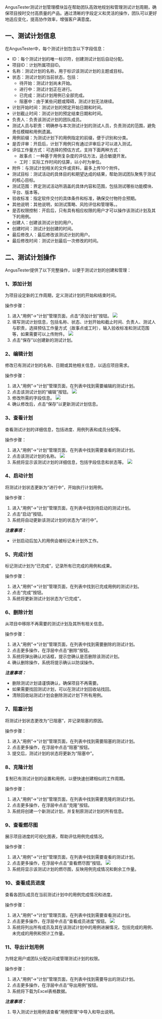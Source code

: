 [//]: # (测试计划管理)

[//]: # (=====)

AngusTester测试计划管理模块旨在帮助团队高效地规划和管理测试计划周期，确保项目按时交付高质量的产品。通过清晰的字段定义和灵活的操作，团队可以更好地适应变化，提高协作效率，增强客户满意度。

## 一、测试计划信息

在AngusTester中，每个测试计划包含以下字段信息：

- ID：每个测试计划的唯一标识符，创建测试计划后自动分配。
- 项目ID：计划所属项目ID。
- 名称：测试计划的名称，用于标识该测试计划的主题或目标。
- 状态：测试计划的当前状态，包括：
    - 待开始：测试计划尚未开始。
    - 进行中：测试计划正在进行。
    - 已完成：测试计划用例已全部完成。
    - 阻塞中：由于某些问题或障碍，测试计划无法继续。
- 计划开始时间：测试计划的预定开始日期和时间。
- 计划截止时间：测试计划的预定结束日期和时间。
- 负责人：负责该测试计划的团队成员。
- 测试人员与职责：明确参与本次测试计划的测试人员，负责测试的范围，避免责任模糊和用例遗漏。
- 用例前缀：为测试计划下的用例指定的前缀，便于识别和分类。
- 是否评审：开启后，计划下用例只有通过评审后才可以进入测试。
- 评估工作量方式：可选择的预估方式，支持下面两种方式：
    - 故事点：一种基于用例复杂度的评估方法，适合敏捷开发。
    - 工时：实际工作时间的估算，以小时为单位。
- 附件：与测试计划相关的文件或资料，最多上传10个附件。
- 测试目标：测试活动的具体目的和期望达成的结果，帮助测试团队聚焦于测试的核心目标。
- 测试范围：界定测试活动所涵盖的具体内容和范围，包括测试哪些功能模块、平台、版本等。
- 验收标准：指定软件交付的具体条件和标准，确保交付物符合预期。
- 其他说明：其他说明，如测试策略、风险评估和管理等。。
- 是否权限控制：开启后，只有具有相应权限的用户才可以操作该测试计划及其下的用例。
- 创建人：创建该测试计划的用户。
- 创建时间：测试计划创建的时间。
- 最后修改人：最后修改该测试计划的用户。
- 最后修改时间：测试计划最后一次修改的时间。

## 二、测试计划操作

AngusTester提供了以下完整操作，以便于测试计划的创建和管理：

### 1、添加计划

为项目设定新的工作周期，定义测试计划的开始和结束时间。

操作步骤：

1. 进入“用例”->“计划”管理页面，点击“添加计划”按钮。
   ![](https://bj-c1-prod-files.xcan.cloud/storage/pubapi/v1/file/plan-add.png?fid=251751417168003209&fpt=n85epsG3Nu9IOmr2NE7BK96BybRsSgswouA4Nxf3)
2. 填写测试计划信息，包括名称、状态、计划开始和截止时间、负责人、测试人与职责，选择预估工作量方式（故事点或工时），输入验收标准和测试范围等，如果需要可以上传附件。
   ![](https://bj-c1-prod-files.xcan.cloud/storage/pubapi/v1/file/plan-add-view.png?fid=251751339858591904&fpt=JTmIpBJi1aIjklFJKAzBHltPKC3bzyTdC3Pqy6qV)
3. 点击“保存”以创建新的测试计划。

### 2、编辑计划

修改已有测试计划的名称、日期或其他相关信息，以适应项目需求。

操作步骤：

1. 进入“用例”->“计划”管理页面，在列表中找到需要编辑的测试计划。
2. 点击该测试计划的“编辑”按钮。
   ![](https://bj-c1-prod-files.xcan.cloud/storage/pubapi/v1/file/plan-edit.png?fid=251751417168003211&fpt=epM8d3vqrdvLvXOZAkpJd5to0p3VMI1KJyfgeU5f)
3. 修改所需的字段信息。
   ![](https://bj-c1-prod-files.xcan.cloud/storage/pubapi/v1/file/plan-edit-view.png?fid=251751339858591908&fpt=obkmH0dTozh3YThVAQ2K9Qyk1DlQK85qW2OBnuXZ)
4. 确认修改后，点击“保存”以更新测试计划信息。

### 3、查看计划

查看测试计划的详细信息，包括进度、用例列表和成员分配等。

操作步骤：

1. 进入“用例”->“计划”管理页面，在列表中找到需要查看的测试计划。
2. 点击该测试计划的名称。
   ![](https://bj-c1-prod-files.xcan.cloud/storage/pubapi/v1/file/plan-view.png?fid=251751417168003213&fpt=dPdbLNksi6IvYlSEC2Df2A3Ki6yKmRHlum8xWE27)
3. 系统将显示该测试计划的详细信息，包括字段信息和状态等。
   ![](https://bj-c1-prod-files.xcan.cloud/storage/pubapi/v1/file/plan-view-view.png?fid=251751339858591916&fpt=aKeZRsPhcg3jSq0hHKSmJq9OWqawkjTDKtRpWQFq)

### 4、启动计划

将测试计划状态更新为“进行中”，开始执行计划用例。

操作步骤：

1. 进入“用例”->“计划”管理页面，在列表中找到待启动的测试计划。
2. 点击“启动”按钮。
3. 系统将自动更新该测试计划的状态为“进行中”。

***注意事项：***

- 计划启动后加入的用例会被标记未计划外工作。

### 5、完成计划

标记测试计划为“已完成”，记录所有已完成的用例和成果。

操作步骤：

1. 进入“用例”->“计划”管理页面，在列表中找到已完成用例的测试计划。
2. 点击“完成”按钮。
3. 系统将更新测试计划状态为“已完成”。

### 6、删除计划

从项目中移除不再需要的测试计划及其所有相关信息。

操作步骤：

1. 进入“用例”->“计划”管理页面，在列表中找到需要删除的测试计划。
2. 点击更多操作，在浮层中点击“删除”按钮。
3. 系统将弹出确认对话框，提示您确认是否删除该测试计划。
4. 确认删除操作，系统将提示确认以防误操作。

***注意事项：***

- 删除测试计划请谨慎确认，确保项目不再需要。
- 如果需要找回测试计划，可以在测试计划回收站找回。 
- 清除回收站测试计划会删除测试计划下所有用例。

### 7、阻塞计划

将测试计划状态更改为“已阻塞”，并记录阻塞的原因。

操作步骤：

1. 进入“用例”->“计划”管理页面，在列表中找到需要阻塞的测试计划。
2. 点击更多操作，在浮层中点击“阻塞”按钮。
3. 提交后，测试计划的状态将更新为“阻塞中”。

### 8、克隆计划

复制已有测试计划的设置和用例，以便快速创建相似的工作周期。

操作步骤：

1. 进入“用例”->“计划”管理页面，在列表中找到需要克隆的测试计划。
2. 点击更多操作，在浮层中点击“克隆”按钮。
3. 系统将创建一个新测试计划，并复制原测试计划的所有信息。

### 9、查看燃尽图

展示项目进度的可视化图表，帮助评估用例完成情况。

操作步骤：

1. 进入“用例”->“计划”管理页面，在列表中找到需要查看的测试计划。
2. 点击更多操作，在浮层中点击“查看燃尽图”按钮。
   ![](https://bj-c1-prod-files.xcan.cloud/storage/pubapi/v1/file/plan-view-view.png?fid=251751339858591916&fpt=aKeZRsPhcg3jSq0hHKSmJq9OWqawkjTDKtRpWQFq)
3. 系统将显示该测试计划的燃尽图，反映用例完成情况和剩余工作量。

### 10、查看成员进度

查看各团队成员在当前测试计划中的用例完成情况和进度。

操作步骤：

1. 进入“用例”->“计划”管理页面，在列表中找到需要查看测试计划。
2. 点击更多操作，在浮层中点击“查看成员进度”按钮。
   ![](https://bj-c1-prod-files.xcan.cloud/storage/pubapi/v1/file/plan-progress-chart.png?fid=251751339858591912&fpt=92emd6lfOy9qDTyQ5HVNrtQ0afAYNgDHFr3lK5Oh)
3. 系统将列出所有成员及其在该测试计划中的用例进展情况，包括完成的用例、未完成的用例和预计工作量。

### 11、导出计划用例

为特定用户或团队分配访问或管理测试计划的权限。

操作步骤：

1. 进入“用例”->“计划”管理页面，在列表中找到需要导出的测试计划。
2. 点击更多操作，在浮层中点击“导出用例”按钮。
3. 系统将下载为Excel表格数据。

***注意事项：***
1. 导入测试计划用例请查看”用例管理“中导入和导出说明。
